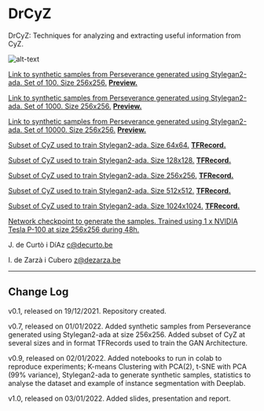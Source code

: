 # DrCyZ

DrCyZ: Techniques for analyzing and extracting useful information from CyZ.

![alt-text](https://github.com/decurtoidiaz/drcyz/blob/main/dr_cyz%2B.png)

<a href="https://drive.google.com/file/d/1-J08NqQH8Jrzk7ReR29rL2RI6x14qEJC/view?usp=sharing">Link to synthetic samples from Perseverance generated using Stylegan2-ada. Set of 100. Size 256x256.</a>
<a href="https://drive.google.com/drive/folders/1mWAyJAq5gtMuNFKMpkZr8Kwh4Z2c4qAw?usp=sharing"><strong>Preview.</strong></a>

<a href="https://drive.google.com/file/d/1-N-63DSR2RfobYxHcWsp0BOU11af8Oon/view?usp=sharing">Link to synthetic samples from Perseverance generated using Stylegan2-ada. Set of 1000. Size 256x256.</a>
<a href="https://drive.google.com/drive/folders/1OWKe_NqU-eOdHLLgqI8VqIaieB27D5j_?usp=sharing"><strong>Preview.</strong></a>

<a href="https://drive.google.com/file/d/1-ZRgauIGrg8NCdNoDO_Fkz3qO-qZdUEl/view?usp=sharing">Link to synthetic samples from Perseverance generated using Stylegan2-ada. Set of 10000. Size 256x256.</a>
<a href="https://drive.google.com/drive/folders/1z4aao0IHWB9SAXUuE8FTGsDf0ETypZ19?usp=sharing"><strong>Preview.</strong></a>

<a href="https://drive.google.com/file/d/1-LGMBQPPbjcqN876PvE_cggC2FYc_M4w/view?usp=sharing">Subset of CyZ used to train Stylegan2-ada. Size 64x64.</a>
<a href="https://drive.google.com/file/d/1-GEauUpZ1YJrkT0KnG2Tg-2NB1N8ZlXI/view?usp=sharing"><strong>TFRecord.</strong></a>

<a href="https://drive.google.com/file/d/1-F2beTSOShvTDMxTLpnaRy-iZdyBo4xi/view?usp=sharing">Subset of CyZ used to train Stylegan2-ada. Size 128x128.</a>
<a href="https://drive.google.com/file/d/1-7q36vBGXzMapnCU32rpQO73il2MBt_J/view?usp=sharing"><strong>TFRecord.</strong></a>

<a href="https://drive.google.com/file/d/1-XUFPWs_E_REbEgb2tZT8yuAg2BkOyVV/view?usp=sharing">Subset of CyZ used to train Stylegan2-ada. Size 256x256.</a>
<a href="https://drive.google.com/file/d/1-WS0rT6GGL1ny8ToWEGI2fQiMND6oZpz/view?usp=sharing"><strong>TFRecord.</strong></a>

<a href="https://drive.google.com/file/d/1-WPCWUmKlYcurbai3de610LDeWF06x9H/view?usp=sharing">Subset of CyZ used to train Stylegan2-ada. Size 512x512.</a>
<a href="https://drive.google.com/file/d/1-VOo1SA5n8IIc9yav4c_xnk-TWeRj0F8/view?usp=sharing"><strong>TFRecord.</strong></a>

<a href="https://drive.google.com/file/d/1-10jwzgkSGeENiq0CAjumRNgCSq2LRU5/view?usp=sharing">Subset of CyZ used to train Stylegan2-ada. Size 1024x1024.</a>
<a href="https://drive.google.com/file/d/11vh7UhcHpUGpBkbzW_NcYUqvE8u3Tqv_/view?usp=sharing"><strong>TFRecord.</strong></a>

<a href="https://drive.google.com/file/d/1CQ0iw9C2bGGzNLSYbA5mt0qgfy4jgECq/view?usp=sharing">Network checkpoint to generate the samples. Trained using 1 x NVIDIA Tesla P-100 at size 256x256 during 48h.</a>

J. de Curtò i DíAz c@decurto.be

I. de Zarzà i Cubero z@dezarza.be
	
--------------------------------------------------------
Change Log
--------------------------------------------------------
v0.1, released on 19/12/2021. Repository created.

v0.7, released on 01/01/2022. Added synthetic samples from Perseverance generated using Stylegan2-ada at size 256x256. Added subset of CyZ at several sizes and in format TFRecords used to train the GAN Architecture.

v0.9, released on 02/01/2022. Added notebooks to run in colab to reproduce experiments; K-means Clustering with PCA(2), t-SNE with PCA (99% variance), Stylegan2-ada to generate synthetic samples, statistics to analyse the dataset and example of instance segmentation with Deeplab.

v1.0, released on 03/01/2022. Added slides, presentation and report.


